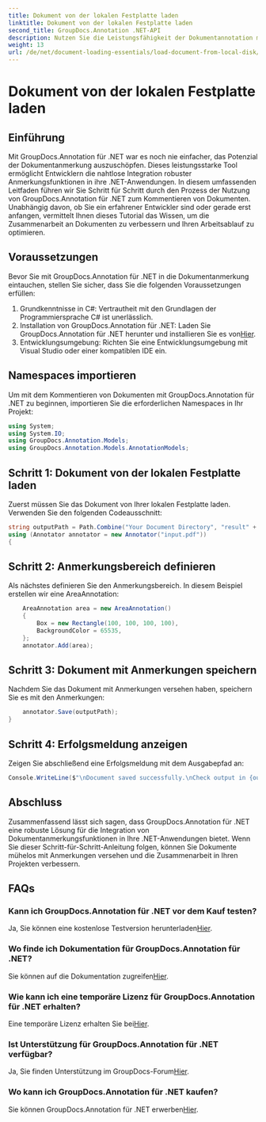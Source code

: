 ```yaml
---
title: Dokument von der lokalen Festplatte laden
linktitle: Dokument von der lokalen Festplatte laden
second_title: GroupDocs.Annotation .NET-API
description: Nutzen Sie die Leistungsfähigkeit der Dokumentannotation mit GroupDocs.Annotation für .NET. Integrieren Sie Anmerkungsfunktionen nahtlos in Ihre .NET-Anwendungen.
weight: 13
url: /de/net/document-loading-essentials/load-document-from-local-disk/
---
```


# Dokument von der lokalen Festplatte laden

## Einführung
Mit GroupDocs.Annotation für .NET war es noch nie einfacher, das Potenzial der Dokumentanmerkung auszuschöpfen. Dieses leistungsstarke Tool ermöglicht Entwicklern die nahtlose Integration robuster Anmerkungsfunktionen in ihre .NET-Anwendungen. In diesem umfassenden Leitfaden führen wir Sie Schritt für Schritt durch den Prozess der Nutzung von GroupDocs.Annotation für .NET zum Kommentieren von Dokumenten. Unabhängig davon, ob Sie ein erfahrener Entwickler sind oder gerade erst anfangen, vermittelt Ihnen dieses Tutorial das Wissen, um die Zusammenarbeit an Dokumenten zu verbessern und Ihren Arbeitsablauf zu optimieren.
## Voraussetzungen
Bevor Sie mit GroupDocs.Annotation für .NET in die Dokumentanmerkung eintauchen, stellen Sie sicher, dass Sie die folgenden Voraussetzungen erfüllen:
1. Grundkenntnisse in C#: Vertrautheit mit den Grundlagen der Programmiersprache C# ist unerlässlich.
2. Installation von GroupDocs.Annotation für .NET: Laden Sie GroupDocs.Annotation für .NET herunter und installieren Sie es von[Hier](https://releases.groupdocs.com/annotation/net/).
3. Entwicklungsumgebung: Richten Sie eine Entwicklungsumgebung mit Visual Studio oder einer kompatiblen IDE ein.

## Namespaces importieren
Um mit dem Kommentieren von Dokumenten mit GroupDocs.Annotation für .NET zu beginnen, importieren Sie die erforderlichen Namespaces in Ihr Projekt:
```csharp
using System;
using System.IO;
using GroupDocs.Annotation.Models;
using GroupDocs.Annotation.Models.AnnotationModels;
```

## Schritt 1: Dokument von der lokalen Festplatte laden
Zuerst müssen Sie das Dokument von Ihrer lokalen Festplatte laden. Verwenden Sie den folgenden Codeausschnitt:
```csharp
string outputPath = Path.Combine("Your Document Directory", "result" + Path.GetExtension("input.pdf"));
using (Annotator annotator = new Annotator("input.pdf"))
{
```
## Schritt 2: Anmerkungsbereich definieren
Als nächstes definieren Sie den Anmerkungsbereich. In diesem Beispiel erstellen wir eine AreaAnnotation:
```csharp
    AreaAnnotation area = new AreaAnnotation()
    {
        Box = new Rectangle(100, 100, 100, 100),
        BackgroundColor = 65535,
    };
    annotator.Add(area);
```
## Schritt 3: Dokument mit Anmerkungen speichern
Nachdem Sie das Dokument mit Anmerkungen versehen haben, speichern Sie es mit den Anmerkungen:
```csharp
    annotator.Save(outputPath);
}
```
## Schritt 4: Erfolgsmeldung anzeigen
Zeigen Sie abschließend eine Erfolgsmeldung mit dem Ausgabepfad an:
```csharp
Console.WriteLine($"\nDocument saved successfully.\nCheck output in {outputPath}.");
```

## Abschluss
Zusammenfassend lässt sich sagen, dass GroupDocs.Annotation für .NET eine robuste Lösung für die Integration von Dokumentanmerkungsfunktionen in Ihre .NET-Anwendungen bietet. Wenn Sie dieser Schritt-für-Schritt-Anleitung folgen, können Sie Dokumente mühelos mit Anmerkungen versehen und die Zusammenarbeit in Ihren Projekten verbessern.
## FAQs
### Kann ich GroupDocs.Annotation für .NET vor dem Kauf testen?
 Ja, Sie können eine kostenlose Testversion herunterladen[Hier](https://releases.groupdocs.com/).
### Wo finde ich Dokumentation für GroupDocs.Annotation für .NET?
 Sie können auf die Dokumentation zugreifen[Hier](https://tutorials.groupdocs.com/annotation/net/).
### Wie kann ich eine temporäre Lizenz für GroupDocs.Annotation für .NET erhalten?
 Eine temporäre Lizenz erhalten Sie bei[Hier](https://purchase.groupdocs.com/temporary-license/).
### Ist Unterstützung für GroupDocs.Annotation für .NET verfügbar?
 Ja, Sie finden Unterstützung im GroupDocs-Forum[Hier](https://forum.groupdocs.com/c/annotation/10).
### Wo kann ich GroupDocs.Annotation für .NET kaufen?
 Sie können GroupDocs.Annotation für .NET erwerben[Hier](https://purchase.groupdocs.com/buy).